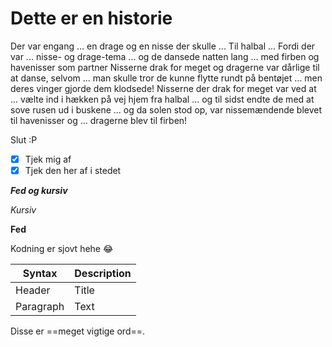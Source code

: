 # Dette er en historie

Der var engang ...
en drage og en nisse der skulle ...
Til halbal ...
Fordi der var ...
nisse- og drage-tema ...
og de dansede natten lang ...
med firben og havenisser som partner
Nisserne drak for meget og dragerne var dårlige til at danse, selvom ...
man skulle tror de kunne flytte rundt på bentøjet ... 
men deres vinger gjorde dem klodsede! Nisserne der drak for meget var ved at ...
vælte ind i hækken på vej hjem fra halbal ...
og til sidst endte de med at sove rusen ud i buskene ...
og da solen stod op, var nissemændende blevet til havenisser og ...
dragerne blev til firben!

Slut :P


- [x] Tjek mig af
- [x] Tjek den her af i stedet

***Fed og kursiv***

*Kursiv*

**Fed**

Kodning er sjovt hehe :joy:


| Syntax | Description |
| ----------- | ----------- |
| Header | Title |
| Paragraph | Text |

Disse er ==meget vigtige ord==.